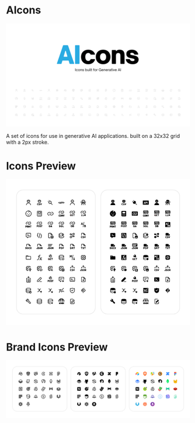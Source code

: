 # AIcons
![Image showcasing AIcons, a icon set for generative AI](assets/Cover.png)

A set of icons for use in generative AI applications. built on a 32x32 grid with a 2px stroke. 

# Icons Preview
![Image showcasing the list of icons present in the stroke and fill categories](assets/Icons.png)

# Brand Icons Preview
![Image showcasing the list of brand icons present in the stroke and fill categories](<assets/Brand Icons.png>)

